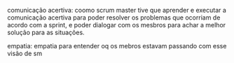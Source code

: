 comunicação acertiva: coomo scrum master tive que aprender e executar a comunicação acertiva para poder resolver os problemas que ocorriam
de acordo com a sprint, e poder dialogar com os mesbros para achar a melhor solução para as situações.

empatia: empatia para entender oq os mebros estavam passando com esse visão de sm
